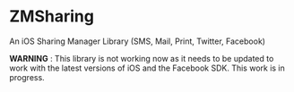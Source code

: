 ZMSharing
=========

An iOS Sharing Manager Library (SMS, Mail, Print, Twitter, Facebook)

**WARNING** : This library is not working now as it needs to be updated to work with the latest versions of iOS and the Facebook SDK. This work is in progress.
